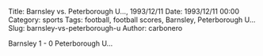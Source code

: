 Title: Barnsley vs. Peterborough U…, 1993/12/11
Date: 1993/12/11 00:00
Category: sports
Tags: football, football scores, Barnsley, Peterborough U…
Slug: barnsley-vs-peterborough-u
Author: carbonero


Barnsley 1 - 0 Peterborough U…
